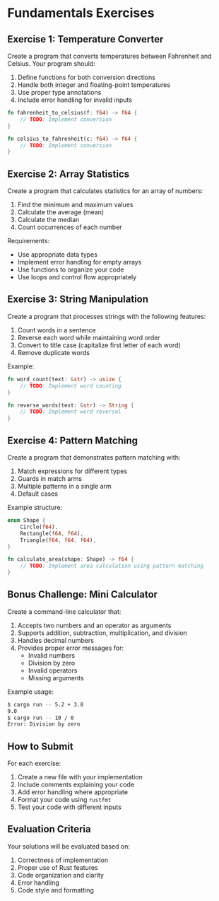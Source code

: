 # Fundamentals Exercises

## Exercise 1: Temperature Converter

Create a program that converts temperatures between Fahrenheit and Celsius. Your program should:

1. Define functions for both conversion directions
2. Handle both integer and floating-point temperatures
3. Use proper type annotations
4. Include error handling for invalid inputs

```rust
fn fahrenheit_to_celsius(f: f64) -> f64 {
    // TODO: Implement conversion
}

fn celsius_to_fahrenheit(c: f64) -> f64 {
    // TODO: Implement conversion
}
```

## Exercise 2: Array Statistics

Create a program that calculates statistics for an array of numbers:

1. Find the minimum and maximum values
2. Calculate the average (mean)
3. Calculate the median
4. Count occurrences of each number

Requirements:

- Use appropriate data types
- Implement error handling for empty arrays
- Use functions to organize your code
- Use loops and control flow appropriately

## Exercise 3: String Manipulation

Create a program that processes strings with the following features:

1. Count words in a sentence
2. Reverse each word while maintaining word order
3. Convert to title case (capitalize first letter of each word)
4. Remove duplicate words

Example:

```rust
fn word_count(text: &str) -> usize {
    // TODO: Implement word counting
}

fn reverse_words(text: &str) -> String {
    // TODO: Implement word reversal
}
```

## Exercise 4: Pattern Matching

Create a program that demonstrates pattern matching with:

1. Match expressions for different types
2. Guards in match arms
3. Multiple patterns in a single arm
4. Default cases

Example structure:

```rust
enum Shape {
    Circle(f64),
    Rectangle(f64, f64),
    Triangle(f64, f64, f64),
}

fn calculate_area(shape: Shape) -> f64 {
    // TODO: Implement area calculation using pattern matching
}
```

## Bonus Challenge: Mini Calculator

Create a command-line calculator that:

1. Accepts two numbers and an operator as arguments
2. Supports addition, subtraction, multiplication, and division
3. Handles decimal numbers
4. Provides proper error messages for:
   - Invalid numbers
   - Division by zero
   - Invalid operators
   - Missing arguments

Example usage:

```bash
$ cargo run -- 5.2 + 3.8
9.0
$ cargo run -- 10 / 0
Error: Division by zero
```

## How to Submit

For each exercise:

1. Create a new file with your implementation
2. Include comments explaining your code
3. Add error handling where appropriate
4. Format your code using `rustfmt`
5. Test your code with different inputs

## Evaluation Criteria

Your solutions will be evaluated based on:

1. Correctness of implementation
2. Proper use of Rust features
3. Code organization and clarity
4. Error handling
5. Code style and formatting
